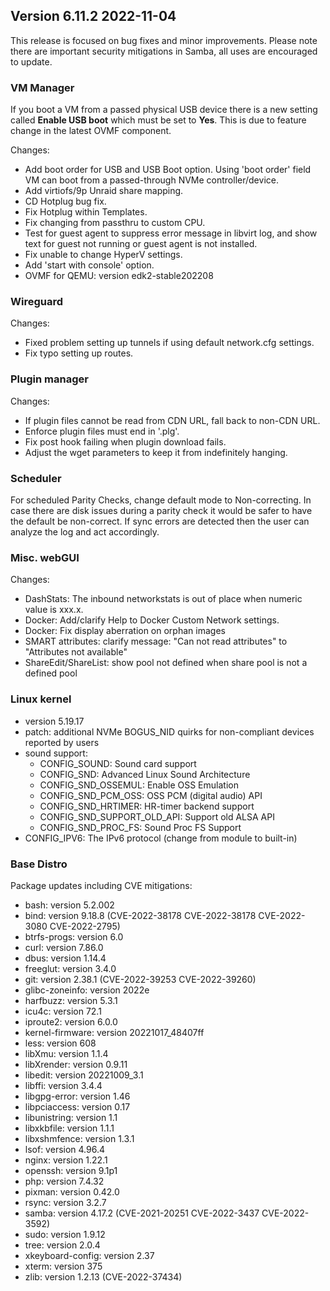 ## Version 6.11.2 2022-11-04

This release is focused on bug fixes and minor improvements.  Please note there are important
security mitigations in Samba, all uses are encouraged to update.

### VM Manager

If you boot a VM from a passed physical USB device there is a new setting called **Enable USB boot** which
must be set to **Yes**.  This is due to feature change in the latest OVMF component.

Changes:

- Add boot order for USB and USB Boot option. Using 'boot order' field VM can boot from
a passed-through NVMe controller/device.
- Add virtiofs/9p Unraid share mapping.
- CD Hotplug bug fix.
- Fix Hotplug within Templates.
- Fix changing from passthru to custom CPU.
- Test for guest agent to suppress error message in libvirt log, and
show text for guest not running or guest agent is not installed.
- Fix unable to change HyperV settings.
- Add 'start with console' option.
- OVMF for QEMU: version edk2-stable202208

### Wireguard

Changes:

- Fixed problem setting up tunnels if using default network.cfg settings.
- Fix typo setting up routes.

### Plugin manager

Changes:

- If plugin files cannot be read from CDN URL, fall back to non-CDN URL.
- Enforce plugin files must end in '.plg'.
- Fix post hook failing when plugin download fails.
- Adjust the wget parameters to keep it from indefinitely hanging.

### Scheduler

For scheduled Parity Checks, change default mode to Non-correcting.  In case there are disk
issues during a parity check it would be safer to have the default be non-correct.  If sync errors
are detected then the user can analyze the log and act accordingly.

### Misc. webGUI

Changes:

- DashStats: The inbound networkstats is out of place when numeric value is xxx.x.
- Docker: Add/clarify Help to Docker Custom Network settings.
- Docker: Fix display aberration on orphan images
- SMART attributes: clarify message: "Can not read attributes" to "Attributes not available"
- ShareEdit/ShareList: show pool not defined when share pool is not a defined pool

### Linux kernel

- version 5.19.17
- patch: additional NVMe BOGUS_NID quirks for non-compliant devices reported by users
- sound support:
  - CONFIG_SOUND: Sound card support
  - CONFIG_SND: Advanced Linux Sound Architecture
  - CONFIG_SND_OSSEMUL: Enable OSS Emulation
  - CONFIG_SND_PCM_OSS: OSS PCM (digital audio) API
  - CONFIG_SND_HRTIMER: HR-timer backend support
  - CONFIG_SND_SUPPORT_OLD_API: Support old ALSA API
  - CONFIG_SND_PROC_FS: Sound Proc FS Support
- CONFIG_IPV6: The IPv6 protocol (change from module to built-in)

### Base Distro

Package updates including CVE mitigations:

- bash: version 5.2.002
- bind: version 9.18.8 (CVE-2022-38178 CVE-2022-38178 CVE-2022-3080 CVE-2022-2795)
- btrfs-progs: version 6.0
- curl: version 7.86.0
- dbus: version 1.14.4
- freeglut: version 3.4.0
- git: version 2.38.1 (CVE-2022-39253 CVE-2022-39260)
- glibc-zoneinfo: version 2022e
- harfbuzz: version 5.3.1
- icu4c: version 72.1
- iproute2: version 6.0.0
- kernel-firmware: version 20221017_48407ff
- less: version 608
- libXmu: version 1.1.4
- libXrender: version 0.9.11
- libedit: version 20221009_3.1
- libffi: version 3.4.4
- libgpg-error: version 1.46
- libpciaccess: version 0.17
- libunistring: version 1.1
- libxkbfile: version 1.1.1
- libxshmfence: version 1.3.1
- lsof: version 4.96.4
- nginx: version 1.22.1
- openssh: version 9.1p1
- php: version 7.4.32
- pixman: version 0.42.0
- rsync: version 3.2.7
- samba: version 4.17.2 (CVE-2021-20251 CVE-2022-3437 CVE-2022-3592)
- sudo: version 1.9.12
- tree: version 2.0.4
- xkeyboard-config: version 2.37
- xterm: version 375
- zlib: version 1.2.13 (CVE-2022-37434)